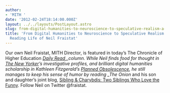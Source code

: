 ```yaml
---
author:
- 'MITH '
date: '2012-02-24T18:14:00.000Z'
layout: ../../layouts/PostLayout.astro
slug: from-digital-humanities-to-neuroscience-to-speculative-realism-a-day-in-the-reading-life-of-neil-fraistat
title: 'From Digital Humanities to Neuroscience to Speculative Realism: A Day in the
  Reading Life of Neil Fraistat'
---
```


Our own Neil Fraistat, MITH Director, is featured in today’s The Chronicle of Higher Education _[Daily Read ](http://chronicle.com/blogs/pageview/my-daily-read-neil-fraistat/30055)\_column. While Neil finds food for thought in _[The New Yorker](http://www.newyorker.com/)_’s investigative profiles, and brilliant digital humanities scholarship in Kathleen Fitzgerald’s _[Planned Obsolescence](http://www.plannedobsolescence.net/)_, he still manages to keep his sense of humor by reading \_The Onion_ and his son and daughter’s joint blog, [Sibling & Charybdis: Two Siblings Who Love the Funny](https://siblingandcharybdis.wordpress.com/). Follow Neil on Twitter @fraistat.